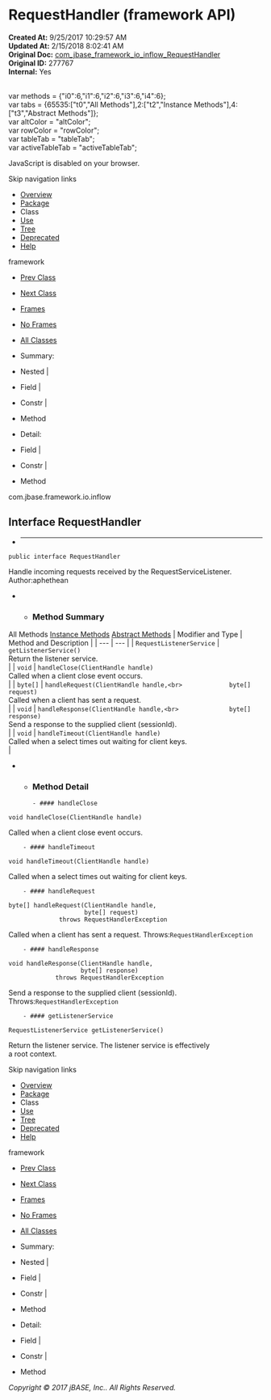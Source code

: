 # RequestHandler (framework   API)

**Created At:** 9/25/2017 10:29:57 AM  
**Updated At:** 2/15/2018 8:02:41 AM  
**Original Doc:** [com_jbase_framework_io_inflow_RequestHandler](https://docs.jbase.com/39226-inflow/com_jbase_framework_io_inflow_RequestHandler)  
**Original ID:** 277767  
**Internal:** Yes  

<!--<br>    try {<br>        if (location.href.indexOf('is-external=true') == -1) {<br>            parent.document.title="RequestHandler (framework   API)";<br>        }<br>    }<br>    catch(err) {<br>    }<br>//--><br>var methods = {"i0":6,"i1":6,"i2":6,"i3":6,"i4":6};<br>var tabs = {65535:["t0","All Methods"],2:["t2","Instance Methods"],4:["t3","Abstract Methods"]};<br>var altColor = "altColor";<br>var rowColor = "rowColor";<br>var tableTab = "tableTab";<br>var activeTableTab = "activeTableTab";
JavaScript is disabled on your browser.

Skip navigation links

- [Overview](../../../../../overview-summary.html)
- [Package](./../com.jbase.framework.io.inflow-%28framework---api%29)
- Class
- [Use](./../class-use/uses-of-interface-com.jbase.framework.io.inflow.requesthandler-%28framework---api%29)
- [Tree](./../com.jbase.framework.io.inflow-class-hierarchy-%28framework---api%29)
- [Deprecated](../../../../../deprecated-list.html)
- [Help](../../../../../help-doc.html)


framework <br>

- [Prev Class](./../pendingchange-%28framework---api%29 "class in com.jbase.framework.io.inflow")
- [Next Class](./../requesthandlerexception-%28framework---api%29 "class in com.jbase.framework.io.inflow")


- [Frames](./.)
- [No Frames](./.)


- [All Classes](../../../../../allclasses-noframe.html)


<!--<br>  allClassesLink = document.getElementById("allclasses\_navbar\_top");<br>  if(window==top) {<br>    allClassesLink.style.display = "block";<br>  }<br>  else {<br>    allClassesLink.style.display = "none";<br>  }<br>  //-->

- Summary:
- Nested |
- Field |
- Constr |
- Method


- Detail:
- Field |
- Constr |
- Method

com.jbase.framework.io.inflow

## Interface RequestHandler

- * * *


```
public interface RequestHandler
```

Handle incoming requests received by the RequestServiceListener.
Author:aphethean

- - ### Method Summary


All Methods [Instance Methods](javascript:show%282%29;) [Abstract Methods](javascript:show%284%29;) | Modifier and Type | Method and Description |
| --- | --- |
| `RequestListenerService` | `getListenerService()`<br>Return the listener service.<br> |
| `void` | `handleClose(ClientHandle handle)`<br>Called when a client close event occurs.<br> |
| `byte[]` | `handleRequest(ClientHandle handle,<br>             byte[] request)`<br>Called when a client has sent a request.<br> |
| `void` | `handleResponse(ClientHandle handle,<br>              byte[] response)`<br>Send a response to the supplied client (sessionId).<br> |
| `void` | `handleTimeout(ClientHandle handle)`<br>Called when a select times out waiting for client keys.<br> |

- - ### Method Detail

        - #### handleClose

```
void handleClose(ClientHandle handle)
```

Called when a client close event occurs.


        - #### handleTimeout

```
void handleTimeout(ClientHandle handle)
```

Called when a select times out waiting for client keys.


        - #### handleRequest

```
byte[] handleRequest(ClientHandle handle,
                     byte[] request)
              throws RequestHandlerException
```

Called when a client has sent a request.
Throws:`RequestHandlerException`


        - #### handleResponse

```
void handleResponse(ClientHandle handle,
                    byte[] response)
             throws RequestHandlerException
```

Send a response to the supplied client (sessionId).
Throws:`RequestHandlerException`


        - #### getListenerService

```
RequestListenerService getListenerService()
```

Return the listener service.  The listener service is effectively<br> a root context.

Skip navigation links

- [Overview](../../../../../overview-summary.html)
- [Package](./../com.jbase.framework.io.inflow-%28framework---api%29)
- Class
- [Use](./../class-use/uses-of-interface-com.jbase.framework.io.inflow.requesthandler-%28framework---api%29)
- [Tree](./../com.jbase.framework.io.inflow-class-hierarchy-%28framework---api%29)
- [Deprecated](../../../../../deprecated-list.html)
- [Help](../../../../../help-doc.html)


framework <br>

- [Prev Class](./../pendingchange-%28framework---api%29 "class in com.jbase.framework.io.inflow")
- [Next Class](./../requesthandlerexception-%28framework---api%29 "class in com.jbase.framework.io.inflow")


- [Frames](./.)
- [No Frames](./.)


- [All Classes](../../../../../allclasses-noframe.html)


<!--<br>  allClassesLink = document.getElementById("allclasses\_navbar\_bottom");<br>  if(window==top) {<br>    allClassesLink.style.display = "block";<br>  }<br>  else {<br>    allClassesLink.style.display = "none";<br>  }<br>  //-->

- Summary:
- Nested |
- Field |
- Constr |
- Method


- Detail:
- Field |
- Constr |
- Method

*Copyright © 2017 jBASE, Inc.. All Rights Reserved.*
